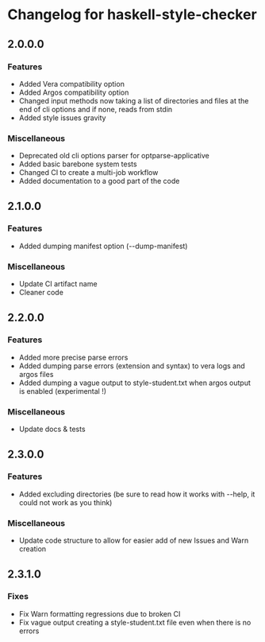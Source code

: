 # Changelog for haskell-style-checker

## 2.0.0.0

### Features

- Added Vera compatibility option
- Added Argos compatibility option
- Changed input methods now taking a list of directories and files at the end of cli options and if none, reads from stdin
- Added style issues gravity

### Miscellaneous

- Deprecated old cli options parser for optparse-applicative
- Added basic barebone system tests
- Changed CI to create a multi-job workflow
- Added documentation to a good part of the code

## 2.1.0.0

### Features

- Added dumping manifest option (--dump-manifest)

### Miscellaneous

- Update CI artifact name
- Cleaner code

## 2.2.0.0

### Features

- Added more precise parse errors
- Added dumping parse errors (extension and syntax) to vera logs and argos files
- Added dumping a vague output to style-student.txt when argos output is enabled (experimental !)

### Miscellaneous

- Update docs & tests

## 2.3.0.0

### Features

- Added excluding directories (be sure to read how it works with --help, it could not work as you think)

### Miscellaneous

- Update code structure to allow for easier add of new Issues and Warn creation

## 2.3.1.0

### Fixes

- Fix Warn formatting regressions due to broken CI
- Fix vague output creating a style-student.txt file even when there is no errors

